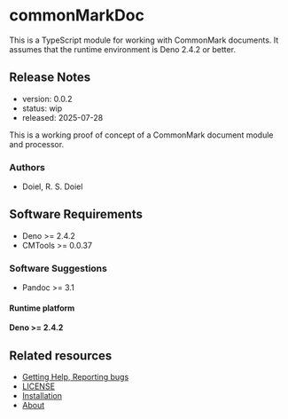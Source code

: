 

# commonMarkDoc

This is a TypeScript module for working with CommonMark documents. It assumes that the runtime environment is Deno 2.4.2 or better.

## Release Notes

- version: 0.0.2
- status: wip
- released: 2025-07-28

This is a working proof of concept of a CommonMark document module and processor.


### Authors

- Doiel, R. S. Doiel



## Software Requirements

- Deno &gt;&#x3D; 2.4.2
- CMTools &gt;&#x3D; 0.0.37

### Software Suggestions

- Pandoc &gt;&#x3D; 3.1

#### Runtime platform

**Deno &gt;&#x3D; 2.4.2**

## Related resources



- [Getting Help, Reporting bugs](https://github.com/rsdoiel/commonMarkDoc/issues)
- [LICENSE](https://www.gnu.org/licenses/agpl-3.0.txt)
- [Installation](INSTALL.md)
- [About](about.md)

